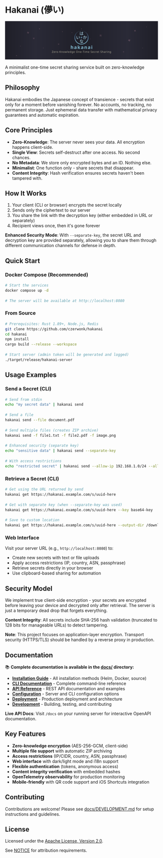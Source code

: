 # Hakanai (儚い)

![Banner](banner.svg)

A minimalist one-time secret sharing service built on zero-knowledge principles.

## Philosophy

Hakanai embodies the Japanese concept of transience - secrets that exist only for a moment before vanishing forever. No accounts, no tracking, no permanent storage. Just ephemeral data transfer with mathematical privacy guarantees and automatic expiration.

## Core Principles

- **Zero-Knowledge**: The server never sees your data. All encryption happens client-side.
- **Single View**: Secrets self-destruct after one access. No second chances.
- **No Metadata**: We store only encrypted bytes and an ID. Nothing else.
- **Minimalist**: One function only - share secrets that disappear.
- **Content Integrity**: Hash verification ensures secrets haven't been tampered with.

## How It Works

1. Your client (CLI or browser) encrypts the secret locally
2. Sends only the ciphertext to our server
3. You share the link with the decryption key (either embedded in URL or separately)
4. Recipient views once, then it's gone forever

**Enhanced Security Mode**: With `--separate-key`, the secret URL and decryption key are provided separately, allowing you to share them through different communication channels for defense in depth.

## Quick Start

### Docker Compose (Recommended)

```bash
# Start the services
docker compose up -d

# The server will be available at http://localhost:8080
```

### From Source

```bash
# Prerequisites: Rust 1.89+, Node.js, Redis
git clone https://github.com/czerwonk/hakanai
cd hakanai
npm install
cargo build --release --workspace

# Start server (admin token will be generated and logged)
./target/release/hakanai-server
```

## Usage Examples

### Send a Secret (CLI)

```bash
# Send from stdin
echo "my secret data" | hakanai send

# Send a file
hakanai send --file document.pdf

# Send multiple files (creates ZIP archive)
hakanai send -f file1.txt -f file2.pdf -f image.png

# Enhanced security (separate key)
echo "sensitive data" | hakanai send --separate-key

# With access restrictions
echo "restricted secret" | hakanai send --allow-ip 192.168.1.0/24 --allow-country US
```

### Retrieve a Secret (CLI)

```bash
# Get using the URL returned by send
hakanai get https://hakanai.example.com/s/uuid-here

# Get with separate key (when --separate-key was used)
hakanai get https://hakanai.example.com/s/uuid-here --key base64-key

# Save to custom location
hakanai get https://hakanai.example.com/s/uuid-here --output-dir /downloads/
```

### Web Interface

Visit your server URL (e.g., `http://localhost:8080`) to:
- Create new secrets with text or file uploads
- Apply access restrictions (IP, country, ASN, passphrase)
- Retrieve secrets directly in your browser
- Use clipboard-based sharing for automation

## Security Model

We implement true client-side encryption - your secrets are encrypted before leaving your device and decrypted only after retrieval. The server is just a temporary dead drop that forgets everything.

**Content Integrity**: All secrets include SHA-256 hash validation (truncated to 128 bits for manageable URLs) to detect tampering.

**Note**: This project focuses on application-layer encryption. Transport security (HTTPS/TLS) should be handled by a reverse proxy in production.

## Documentation

📚 **Complete documentation is available in the [docs/](docs/) directory:**

- **[Installation Guide](docs/INSTALLATION.md)** - All installation methods (Helm, Docker, source)
- **[CLI Documentation](docs/CLI.md)** - Complete command-line reference
- **[API Reference](docs/API.md)** - REST API documentation and examples
- **[Configuration](docs/CONFIGURATION.md)** - Server and CLI configuration options
- **[Deployment](docs/DEPLOYMENT.md)** - Production deployment and architecture
- **[Development](docs/DEVELOPMENT.md)** - Building, testing, and contributing

**Live API Docs**: Visit `/docs` on your running server for interactive OpenAPI documentation.

## Key Features

- **Zero-knowledge encryption** (AES-256-GCM, client-side)
- **Multiple file support** with automatic ZIP archiving
- **Access restrictions** (IP/CIDR, country, ASN, passphrase)
- **Web interface** with dark/light mode and i18n support
- **Flexible authentication** (tokens, anonymous access)
- **Content integrity verification** with embedded hashes
- **OpenTelemetry observability** for production monitoring
- **Mobile-friendly** with QR code support and iOS Shortcuts integration

## Contributing

Contributions are welcome! Please see [docs/DEVELOPMENT.md](docs/DEVELOPMENT.md) for setup instructions and guidelines.

## License

Licensed under the [Apache License, Version 2.0](LICENSE).

See [NOTICE](NOTICE) for attribution requirements.